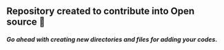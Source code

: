## Repository created to contribute into Open source 🚀
##### Go ahead with creating new directories and files for adding your codes.
